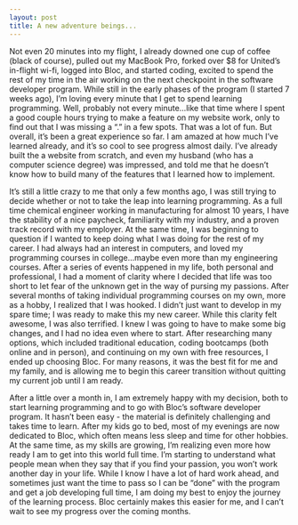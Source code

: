 ```yaml
---
layout: post
title: A new adventure beings...
---
```

Not even 20 minutes into my flight, I already downed one cup of coffee (black of course), pulled out my MacBook Pro, forked over $8 for United’s in-flight wi-fi, logged into Bloc, and started coding, excited to spend the rest of my time in the air working on the next checkpoint in the software developer program.  While still in the early phases of the program (I started 7 weeks ago), I’m loving every minute that I get to spend learning programming.  Well, probably not every minute…like that time where I spent a good couple hours trying to make a feature on my website work, only to find out that I was missing a “.” in a few spots.  That was a lot of fun.  But overall, it’s been a great experience so far.  I am amazed at how much I’ve learned already, and it’s so cool to see progress almost daily.  I’ve already built the a website from scratch, and even my husband (who has a computer science degree) was impressed, and told me that he doesn’t know how to build many of the features that I learned how to implement.  

It’s still a little crazy to me that only a few months ago, I was still trying to decide whether or not to take the leap into learning programming.  As a full time chemical engineer working in manufacturing for almost 10 years, I have the stability of a nice paycheck, familiarity with my industry, and a proven track record with my employer.  At the same time, I was beginning to question if I wanted to keep doing what I was doing for the rest of my career.  I had always had an interest in computers, and loved my programming courses in college…maybe even more than my engineering courses.  After a series of events happened in my life, both personal and professional, I had a moment of clarity where I decided that life was too short to let fear of the unknown get in the way of pursing my passions.  After several months of taking individual programming courses on my own, more as a hobby, I realized that I was hooked.  I didn’t just want to develop in my spare time; I was ready to make this my new career.  While this clarity felt awesome, I was also terrified.  I knew I was going to have to make some big changes, and I had no idea even where to start.  After researching many options, which included traditional education, coding bootcamps (both online and in person), and continuing on my own with free resources, I ended up choosing Bloc.  For many reasons, it was the best fit for me and my family, and is allowing me to begin this career transition without quitting my current job until I am ready.

After a little over a month in, I am extremely happy with my decision, both to start learning programming and to go with Bloc’s software developer program.  It hasn’t been easy - the material is definitely challenging and takes time to learn.  After my kids go to bed, most of my evenings are now dedicated to Bloc, which often means less sleep and time for other hobbies.  At the same time, as my skills are growing, I’m realizing even more how ready I am to get into this world full time.  I’m starting to understand what people mean when they say that if you find your passion, you won’t work another day in your life.  While I know I have a lot of hard work ahead, and sometimes just want the time to pass so I can be “done” with the program and get a job developing full time, I am doing my best to enjoy the journey of the learning process.  Bloc certainly makes this easier for me, and I can’t wait to see my progress over the coming months.
